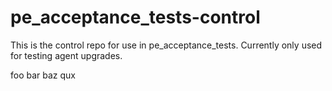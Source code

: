 # pe_acceptance_tests-control

This is the control repo for use in pe_acceptance_tests. Currently only used for testing agent upgrades.

foo
bar
baz
qux
